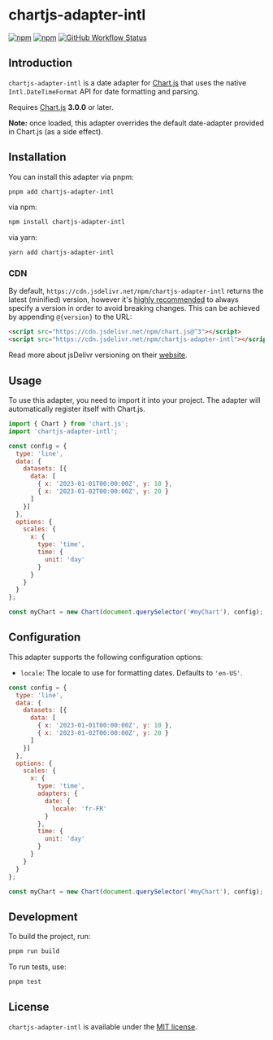 # chartjs-adapter-intl

[![npm](https://img.shields.io/npm/v/chartjs-adapter-intl.svg?style=flat-square)](https://www.npmjs.com/package/chartjs-adapter-intl)
[![npm](https://img.shields.io/npm/dm/chartjs-adapter-intl.svg?style=flat-square)](https://www.npmjs.com/package/chartjs-adapter-intl)
[![GitHub Workflow Status](https://img.shields.io/github/actions/workflow/status/dankerow/chartjs-adapter-intl/ci.yml?style=flat-square)](https://github.com/dankerow/chartjs-adapter-intl/actions/workflows/ci.yml)

## Introduction

`chartjs-adapter-intl` is a date adapter for [Chart.js](https://www.chartjs.org/) that uses the native `Intl.DateTimeFormat` API for date formatting and parsing.

Requires [Chart.js](https://github.com/chartjs/Chart.js/releases) **3.0.0** or later.

**Note:** once loaded, this adapter overrides the default date-adapter provided in Chart.js (as a side effect).

## Installation

You can install this adapter via pnpm:

```sh
pnpm add chartjs-adapter-intl
```

via npm:

```sh
npm install chartjs-adapter-intl
```

via yarn:

```sh
yarn add chartjs-adapter-intl
```

### CDN

By default, `https://cdn.jsdelivr.net/npm/chartjs-adapter-intl` returns the latest (minified) version, however it's [highly recommended](https://www.jsdelivr.com/features) to always specify a version in order to avoid breaking changes. This can be achieved by appending `@{version}` to the URL:

```html
<script src="https://cdn.jsdelivr.net/npm/chart.js@^3"></script>
<script src="https://cdn.jsdelivr.net/npm/chartjs-adapter-intl"></script>
```

Read more about jsDelivr versioning on their [website](http://www.jsdelivr.com/).

## Usage

To use this adapter, you need to import it into your project. The adapter will automatically register itself with Chart.js.

```javascript
import { Chart } from 'chart.js';
import 'chartjs-adapter-intl';

const config = {
  type: 'line',
  data: {
    datasets: [{
      data: [
        { x: '2023-01-01T00:00:00Z', y: 10 },
        { x: '2023-01-02T00:00:00Z', y: 20 }
      ]
    }]
  },
  options: {
    scales: {
      x: {
        type: 'time',
        time: {
          unit: 'day'
        }
      }
    }
  }
};

const myChart = new Chart(document.querySelector('#myChart'), config);
```

## Configuration

This adapter supports the following configuration options:

- `locale`: The locale to use for formatting dates. Defaults to `'en-US'`.

```javascript
const config = {
  type: 'line',
  data: {
    datasets: [{
      data: [
        { x: '2023-01-01T00:00:00Z', y: 10 },
        { x: '2023-01-02T00:00:00Z', y: 20 }
      ]
    }]
  },
  options: {
    scales: {
      x: {
        type: 'time',
        adapters: {
          date: {
            locale: 'fr-FR'
          }
        },
        time: {
          unit: 'day'
        }
      }
    }
  }
};

const myChart = new Chart(document.querySelector('#myChart'), config);
```

## Development

To build the project, run:

```sh
pnpm run build
```

To run tests, use:

```sh
pnpm test
```

## License

`chartjs-adapter-intl` is available under the [MIT license](https://opensource.org/licenses/MIT).
